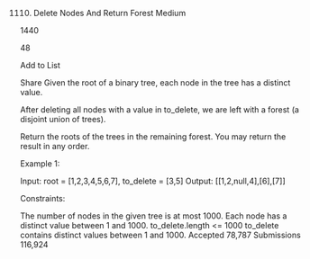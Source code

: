 1110. Delete Nodes And Return Forest
Medium

1440

48

Add to List

Share
Given the root of a binary tree, each node in the tree has a distinct value.

After deleting all nodes with a value in to_delete, we are left with a forest (a disjoint union of trees).

Return the roots of the trees in the remaining forest.  You may return the result in any order.



Example 1:



Input: root = [1,2,3,4,5,6,7], to_delete = [3,5]
Output: [[1,2,null,4],[6],[7]]


Constraints:

The number of nodes in the given tree is at most 1000.
Each node has a distinct value between 1 and 1000.
to_delete.length <= 1000
to_delete contains distinct values between 1 and 1000.
Accepted
78,787
Submissions
116,924
